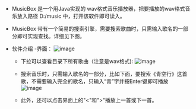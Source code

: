 - MusicBox 是一个用Java实现的 wav格式音乐播放器，把要播放的wav格式音乐放入路径 D:/music 中，打开该软件即可读入。
- MusicBox 带有一个简易的搜索引擎，需要搜索歌曲时，只需输入歌名的一部分即可实现查找。详细见下图。

- 软件介绍
  -界面：
  ![image](https://github.com/lianggaoquan/MusicBox/tree/master/asset/01.jpg)

  - 下拉可以查看目录下所有歌曲（注意是wav格式):
  ![image](https://github.com/lianggaoquan/MusicBox/tree/master/asset/02.jpg)

  - 搜索音乐时，只需输入歌名的一部分，比如下面，要搜索《青空行》这首歌，不需要输入完全的歌名，只输入“青”字并按Enter键即可播放
  ![image](https://github.com/lianggaoquan/MusicBox/tree/master/asset/03.jpg)
  
  - 此外，还可以点击界面上的"<"和">"播放上一首或下一首。

